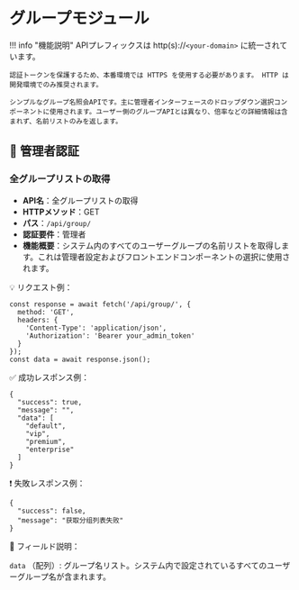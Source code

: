 # グループモジュール

!!! info "機能説明"
    APIプレフィックスは http(s)://`<your-domain>` に統一されています。

    認証トークンを保護するため、本番環境では HTTPS を使用する必要があります。 HTTP は開発環境でのみ推奨されます。

    シンプルなグループ名照会APIです。主に管理者インターフェースのドロップダウン選択コンポーネントに使用されます。ユーザー側のグループAPIとは異なり、倍率などの詳細情報は含まれず、名前リストのみを返します。

## 🔐 管理者認証

### 全グループリストの取得

- **API名**：全グループリストの取得
- **HTTPメソッド**：GET
- **パス**：`/api/group/`
- **認証要件**：管理者
- **機能概要**：システム内のすべてのユーザーグループの名前リストを取得します。これは管理者設定およびフロントエンドコンポーネントの選択に使用されます。

💡 リクエスト例：

```
const response = await fetch('/api/group/', {  
  method: 'GET',  
  headers: {  
    'Content-Type': 'application/json',  
    'Authorization': 'Bearer your_admin_token'  
  }  
});  
const data = await response.json();
```

✅ 成功レスポンス例：

```
{  
  "success": true,  
  "message": "",  
  "data": [  
    "default",  
    "vip",  
    "premium",  
    "enterprise"  
  ]  
}
```

❗ 失敗レスポンス例：

```
{  
  "success": false,  
  "message": "获取分组列表失败"  
}
```

🧾 フィールド説明：

`data` （配列）: グループ名リスト。システム内で設定されているすべてのユーザーグループ名が含まれます。